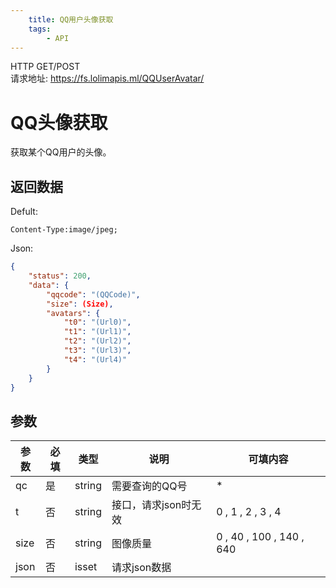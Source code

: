```yaml
---
    title: QQ用户头像获取
    tags:
        - API
---
```

<span class="http">HTTP GET/POST</span>  
请求地址: https://fs.lolimapis.ml/QQUserAvatar/

# QQ头像获取
获取某个QQ用户的头像。

## 返回数据
Defult: 
```
Content-Type:image/jpeg;
```
Json: 
```json
{
    "status": 200,
    "data": {
        "qqcode": "(QQCode)",
        "size": (Size),
        "avatars": {
            "t0": "(Url0)",
            "t1": "(Url1)",
            "t2": "(Url2)",
            "t3": "(Url3)",
            "t4": "(Url4)"
        }
    }
}
```

## 参数
| 参数 | 必填 | 类型 | 说明 | 可填内容 |
| --- | --- | --- | --- | --- |
| qc | 是 | string | 需要查询的QQ号 | * |
| t | 否 | string | 接口，请求json时无效 | 0 , 1 , 2 , 3 , 4 |
| size | 否 | string | 图像质量 | 0 , 40 , 100 , 140 , 640 |
| json | 否 | isset | 请求json数据 |  |

<script async src="https://pagead2.googlesyndication.com/pagead/js/adsbygoogle.js?client=ca-pub-3270219743311431" crossorigin="anonymous"></script>
